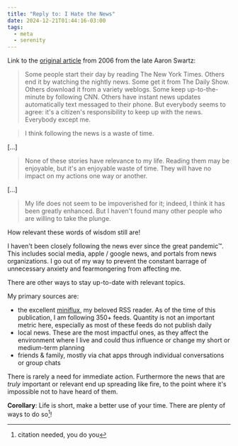 ```yaml
---
title: "Reply to: I Hate the News"
date: 2024-12-21T01:44:16-03:00
tags:
  - meta
  - serenity
---
```


Link to the [original article](http://www.aaronsw.com/weblog/hatethenews) from
2006 from the late Aaron Swartz:

> Some people start their day by reading The New York Times. Others end it by
> watching the nightly news. Some get it from The Daily Show. Others download it
> from a variety weblogs. Some keep up-to-the-minute by following CNN. Others
> have instant news updates automatically text messaged to their phone. But
> everybody seems to agree: it's a citizen's responsibility to keep up with the
> news. Everybody except me.

> I think following the news is a waste of time.

[...]

> None of these stories have relevance to my life. Reading them may be
> enjoyable,
but it's an enjoyable waste of time. They will have no impact on my actions one
way or another.

[...]

>  My life does not seem to be impoverished for it; indeed, I think it has been
>  greatly enhanced. But I haven't found many other people who are willing to
>  take the plunge.

How relevant these words of wisdom still are!

I haven't been closely following the news ever since the great pandemic™. This
includes social media, apple / google news, and portals from news organizations.
I go out of my way to prevent the constant barrage of unnecessary anxiety and
fearmongering from affecting me.

There are other ways to stay up-to-date with relevant topics.

My primary sources are:

- the excellent [miniflux](https://miniflux.app/), my beloved RSS reader. As of
  the time of this publication, I am following 350+ feeds. Quantity is not an
  important metric here, especially as most of these feeds do not publish daily
- local news. These are the most impactful ones, as they affect the environment
  where I live and could thus influence or change my short or medium-term
  planning
- friends & family, mostly via chat apps through individual conversations or
  group chats

There is rarely a need for immediate action. Furthermore the news that are
_truly_ important or relevant end up spreading like fire, to the point where
it's impossible not to have heard of them.

**Corollary**: Life is short, make a better use of your time. There are plenty
of ways to do so[^1]!

[^1]: citation needed, you do you
